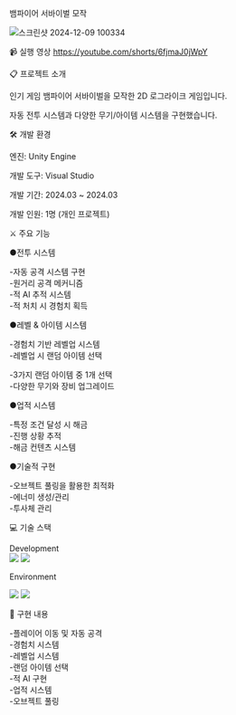 뱀파이어 서바이벌 모작

![스크린샷 2024-12-09 100334](https://github.com/user-attachments/assets/7c40ff63-4c81-4fe1-a89e-58a4f2e09453)


📹 실행 영상
https://youtube.com/shorts/6fjmaJ0jWpY

📋 프로젝트 소개  

인기 게임 뱀파이어 서바이벌을 모작한 2D 로그라이크 게임입니다.  

자동 전투 시스템과 다양한 무기/아이템 시스템을 구현했습니다.  

  
🛠 개발 환경  
  
  
엔진: Unity Engine  

개발 도구: Visual Studio  

개발 기간: 2024.03 ~ 2024.03  

개발 인원: 1명 (개인 프로젝트)  


⚔ 주요 기능  

●전투 시스템  
  
  
-자동 공격 시스템 구현  
-원거리 공격 메커니즘  
-적 AI 추적 시스템  
-적 처치 시 경험치 획득  

  
●레벨 & 아이템 시스템  

  
-경험치 기반 레벨업 시스템  
-레벨업 시 랜덤 아이템 선택  

  
-3가지 랜덤 아이템 중 1개 선택    
-다양한 무기와 장비 업그레이드  

  
●업적 시스템  
  
-특정 조건 달성 시 해금  
-진행 상황 추적  
-해금 컨텐츠 시스템  

  
●기술적 구현  
  
  
-오브젝트 풀링을 활용한 최적화    
-에너미 생성/관리  
-투사체 관리  
  
  
  
💻 기술 스택  
  
Development  
<img src="https://img.shields.io/badge/Unity-000000?style=flat-square&logo=Unity&logoColor=white"/> <img src="https://img.shields.io/badge/C%23-239120?style=flat-square&logo=CSharp&logoColor=white"/>  
  
Environment  

<img src="https://img.shields.io/badge/Visual Studio-5C2D91?style=flat-square&logo=Visual Studio&logoColor=white"/> <img src="https://img.shields.io/badge/Git-F05032?style=flat-square&logo=Git&logoColor=white"/>  

📌 구현 내용  
  
-플레이어 이동 및 자동 공격  
-경험치 시스템  
-레벨업 시스템  
-랜덤 아이템 선택  
-적 AI 구현  
-업적 시스템  
-오브젝트 풀링  
